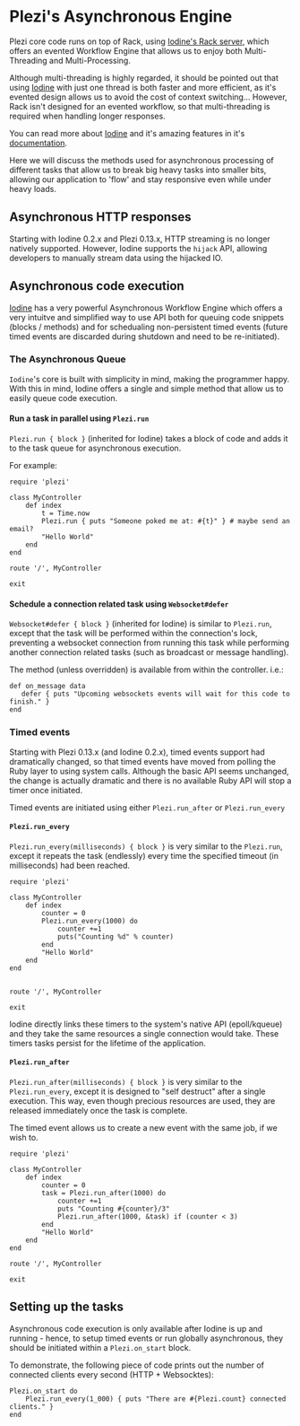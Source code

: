 # Plezi&#39;s Asynchronous Engine

Plezi core code runs on top of Rack, using [Iodine's Rack server](https://github.com/boazsegev/iodine), which offers an evented Workflow Engine that allows us to enjoy both Multi-Threading and Multi-Processing.

Although multi-threading is highly regarded, it should be pointed out that using [Iodine](https://github.com/boazsegev/iodine) with just one thread is both faster and more efficient, as it's evented design allows us to avoid the cost of context switching... However, Rack isn't designed for an evented workflow, so that multi-threading is required when handling longer responses.

You can read more about [Iodine](https://github.com/boazsegev/iodine) and it's amazing features in it's [documentation](http://www.rubydoc.info/github/boazsegev/iodine/master).

Here we will discuss the methods used for asynchronous processing of different tasks that allow us to break big heavy tasks into smaller bits, allowing our application to 'flow' and stay responsive even while under heavy loads.

## Asynchronous HTTP responses

Starting with Iodine 0.2.x and Plezi 0.13.x, HTTP streaming is no longer natively supported. However, Iodine supports the `hijack` API, allowing developers to manually stream data using the hijacked IO.

## Asynchronous code execution

[Iodine](https://github.com/boazsegev/iodine) has a very powerful Asynchronous Workflow Engine which offers a very intuitve and simplified way to use API both for queuing code snippets (blocks / methods) and for schedualing non-persistent timed events (future timed events are discarded during shutdown and need to be re-initiated).

### The Asynchronous Queue

`Iodine`'s core is built with simplicity in mind, making the programmer happy. With this in mind, Iodine offers a single and simple method that allow us to easily queue code execution.


#### Run a task in parallel using `Plezi.run`

`Plezi.run { block }` (inherited for Iodine) takes a block of code and adds it to the task queue for asynchronous execution.

For example:

    require 'plezi'

    class MyController
        def index
            t = Time.now
            Plezi.run { puts "Someone poked me at: #{t}" } # maybe send an email?
            "Hello World"
        end
    end

    route '/', MyController

    exit

#### Schedule a connection related task using `Websocket#defer`

`Websocket#defer { block }` (inherited for Iodine) is similar to `Plezi.run`, except that the task will be performed within the connection's lock, preventing a websocket connection from running this task while performing another connection related tasks (such as broadcast or message handling).

The method (unless overridden) is available from within the controller. i.e.:

    def on_message data
       defer { puts "Upcoming websockets events will wait for this code to finish." }
    end

### Timed events

Starting with Plezi 0.13.x (and Iodine 0.2.x), timed events support had dramatically changed, so that timed events have moved from polling the Ruby layer to using system calls. Although the basic API seems unchanged, the change is actually dramatic and there is no available Ruby API will stop a timer once initiated.

Timed events are initiated using either `Plezi.run_after` or `Plezi.run_every`

#### `Plezi.run_every`

`Plezi.run_every(milliseconds) { block }` is very similar to the `Plezi.run`, except it repeats the task (endlessly) every time the specified timeout (in milliseconds) had been reached.

    require 'plezi'

    class MyController
        def index
            counter = 0
            Plezi.run_every(1000) do
                counter +=1
                puts("Counting %d" % counter)
            end
            "Hello World"
        end
    end


    route '/', MyController

    exit

Iodine directly links these timers to the system's native API (epoll/kqueue) and they take the same resources a single connection would take. These timers tasks persist for the lifetime of the application.

#### `Plezi.run_after`

`Plezi.run_after(milliseconds) { block }` is very similar to the `Plezi.run_every`, except it is designed to "self destruct" after a single execution. This way, even though precious resources are used, they are released immediately once the task is complete.

The timed event allows us to create a new event with the same job, if we wish to.

    require 'plezi'

    class MyController
        def index
            counter = 0
            task = Plezi.run_after(1000) do
                counter +=1
                puts "Counting #{counter}/3"
                Plezi.run_after(1000, &task) if (counter < 3)
            end
            "Hello World"
        end
    end

    route '/', MyController

    exit

## Setting up the tasks

Asynchronous code execution is only available after Iodine is up and running - hence, to setup timed events or run globally asynchronous, they should be initiated within a `Plezi.on_start` block.

To demonstrate, the following piece of code prints out the number of connected clients every second (HTTP + Websocktes):

    Plezi.on_start do
        Plezi.run_every(1_000) { puts "There are #{Plezi.count} connected clients." }
    end

